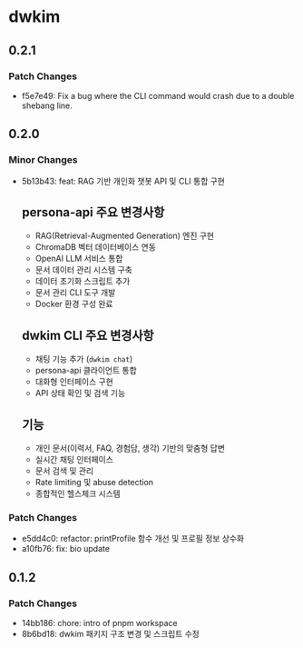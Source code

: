 # dwkim

## 0.2.1

### Patch Changes

- f5e7e49: Fix a bug where the CLI command would crash due to a double shebang line.

## 0.2.0

### Minor Changes

- 5b13b43: feat: RAG 기반 개인화 챗봇 API 및 CLI 통합 구현

  ## persona-api 주요 변경사항
  - RAG(Retrieval-Augmented Generation) 엔진 구현
  - ChromaDB 벡터 데이터베이스 연동
  - OpenAI LLM 서비스 통합
  - 문서 데이터 관리 시스템 구축
  - 데이터 초기화 스크립트 추가
  - 문서 관리 CLI 도구 개발
  - Docker 환경 구성 완료

  ## dwkim CLI 주요 변경사항
  - 채팅 기능 추가 (`dwkim chat`)
  - persona-api 클라이언트 통합
  - 대화형 인터페이스 구현
  - API 상태 확인 및 검색 기능

  ## 기능
  - 개인 문서(이력서, FAQ, 경험담, 생각) 기반의 맞춤형 답변
  - 실시간 채팅 인터페이스
  - 문서 검색 및 관리
  - Rate limiting 및 abuse detection
  - 종합적인 헬스체크 시스템

### Patch Changes

- e5dd4c0: refactor: printProfile 함수 개선 및 프로필 정보 상수화
- a10fb76: fix: bio update

## 0.1.2

### Patch Changes

- 14bb186: chore: intro of pnpm workspace
- 8b6bd18: dwkim 패키지 구조 변경 및 스크립트 수정
